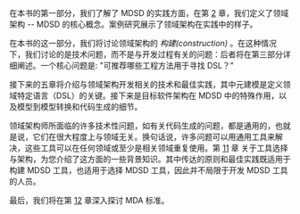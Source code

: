 在本书的第一部分，我们了解了 MDSD 的实践方面，在第 [2](ch2/0.md) 章，我们定义了领域架构 -- MDSD 的核心概念。案例研究展示了领域架构在实践中的样子。

在本书的这一部分，我们将讨论领域架构的 *构建(construction)* 。在这种情况下，我们讨论的是技术问题，而不是与开发过程有关的问题：后者将在第三部分详细阐述。一个核心问题是: "可推荐哪些工程方法用于寻找 DSL？"

接下来的五章将介绍与领域架构开发相关的技术和最佳实践，其中元建模是定义领域特定语言（DSL）的关键。接下来是目标软件架构在 MDSD 中的特殊作用，以及模型到模型转换和代码生成的细节。

领域架构师所面临的许多技术性问题，如有关代码生成的问题，都是通用的，也就是说，它们在很大程度上与领域无关。换句话说，许多问题可以用通用工具来解决，这些工具可以在任何领域或至少是相关领域重复使用。第 [11](ch11/0.md) 章 关于工具选择与架构，为您介绍了这方面的一些背景知识。其中传达的原则和最佳实践既适用于构建 MDSD 工具，也适用于选择 MDSD 工具，因此并不局限于开发 MDSD 工具的人员。

最后，我们将在第 [12](ch12/0.md) 章深入探讨 MDA 标准。
